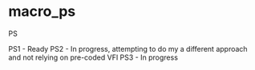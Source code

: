 # macro_ps
PS

PS1 - Ready
PS2 - In progress, attempting to do my a different approach and not relying on pre-coded VFI 
PS3 - In progress
